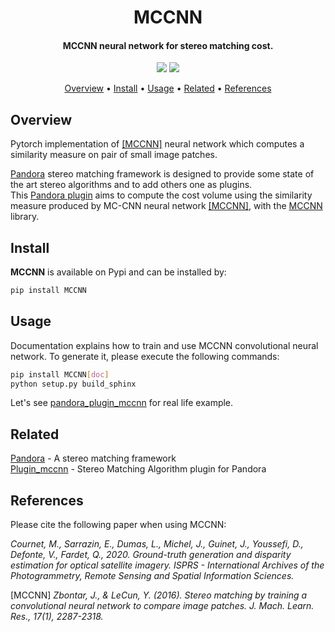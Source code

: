 <h1 align="center"> MCCNN </h1>

<h4 align="center">MCCNN neural network for stereo matching cost.</h4>

<p align="center">
  <a><img src="https://github.com/CNES/Pandora_MCCNN/actions/workflows/mccnn_ci.yml/badge.svg?branch=master"></a>
  <a href="https://opensource.org/licenses/Apache-2.0/"><img src="https://img.shields.io/badge/License-Apache%202.0-blue.svg"></a>
</p>

<p align="center">
  <a href="#overview">Overview</a> •
  <a href="#install">Install</a> •
    <a href="#usage">Usage</a> •
  <a href="#related">Related</a> •
  <a href="#references">References</a>
</p>

## Overview

Pytorch implementation of [[MCCNN]](#1.) neural network which computes a similarity measure on pair of small image patches.

[Pandora](https://github.com/CNES/Pandora) stereo matching framework is designed to provide some state of the art stereo algorithms and to add others one as plugins.  
This [Pandora plugin](https://pandora.readthedocs.io/userguide/plugin.html) aims to compute the cost volume using the similarity measure produced by MC-CNN neural network [[MCCNN]](#1.), with the [MCCNN](https://github.com/CNES/Pandora_MCCNN) library.

## Install

**MCCNN** is available on Pypi and can be installed by:

```bash
pip install MCCNN
```

## Usage

Documentation explains how to train and use MCCNN convolutional neural network.
To generate it, please execute the following commands:

```bash
pip install MCCNN[doc]
python setup.py build_sphinx
```

Let's see [pandora_plugin_mccnn](https://github.com/CNES/Pandora_plugin_mccnn) for real life example.

## Related

[Pandora](https://github.com/CNES/Pandora) - A stereo matching framework  
[Plugin_mccnn](https://github.com/CNES/Pandora_plugin_mccnn) - Stereo Matching Algorithm plugin for Pandora  


## References

Please cite the following paper when using MCCNN:
   
*Cournet, M., Sarrazin, E., Dumas, L., Michel, J., Guinet, J., Youssefi, D., Defonte, V., Fardet, Q., 2020. Ground-truth generation and disparity estimation for optical satellite imagery. ISPRS - International Archives of the Photogrammetry, Remote Sensing and Spatial Information Sciences.*

<a id="1.">[MCCNN]</a> 
*Zbontar, J., & LeCun, Y. (2016). Stereo matching by training a convolutional neural network to compare image patches. J. Mach. Learn. Res., 17(1), 2287-2318.*


